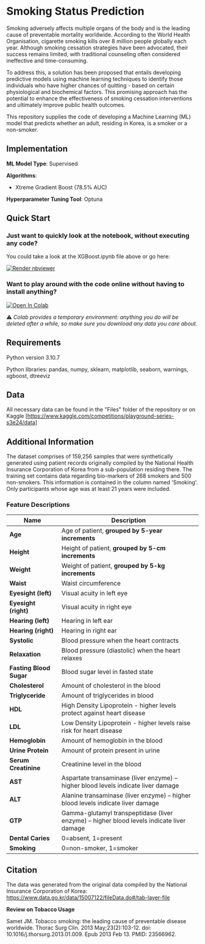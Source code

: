 # Smoking Status Prediction

Smoking adversely affects multiple organs of the body and is the leading cause of preventable mortality worldwide. According to the World Health Organisation, cigarette smoking kills over 8 million people globally each year. Although smoking cessation strategies have been advocated, their success remains limited, with traditional counseling often considered ineffective and time-consuming.

To address this, a solution has been proposed that entails developing predictive models using machine learning techniques to identify those individuals who have higher chances of quitting - based on certain physiological and biochemical factors. This promising approach has the potential to enhance the effectiveness of smoking cessation interventions and ultimately improve public health outcomes.

This repository supplies the code of developing a Machine Learning (ML) model that predicts whether an adult, residing in Korea, is a smoker or a non-smoker.  

## Implementation

**ML Model Type**: Supervised

**Algorithms**:

-	Xtreme Gradient Boost (78.5% AUC)

**Hyperparameter Tuning Tool**: Optuna 

## Quick Start

### Just want to quickly look at the notebook, without executing any code?

You could take a look at the XGBoost.ipynb file above or go here: 

<a href="https://nbviewer.jupyter.org/github/skypatchw/Smoking-Status/blob/main/XGBoost.ipynb"><img src="https://raw.githubusercontent.com/jupyter/design/master/logos/Badges/nbviewer_badge.svg" alt="Render nbviewer" /></a>

### Want to play around with the code online without having to install anything?

<a href="https://colab.research.google.com/github/skypatchw/Smoking-Cessation.git" target="_parent"><img src="https://colab.research.google.com/assets/colab-badge.svg" alt="Open In Colab"/></a>

⚠ _Colab provides a temporary environment: anything you do will be deleted after a while, so make sure you download any data you care about._

## Requirements

Python version 3.10.7

Python libraries: pandas, numpy, sklearn, matplotlib, seaborn, warnings, xgboost, dtreeviz 

## Data

All necessary data can be found in the "Files" folder of the repository or on Kaggle [https://www.kaggle.com/competitions/playground-series-s3e24/data]

## Additional Information

The dataset comprises of 159,256 samples that were synthetically generated using patient records originally compiled by the National Health Insurance Corporation of Korea from a sub-population residing there. 
The training set contains data regarding bio-markers of 268 smokers and 500 non-smokers. This information is contained in the column named 'Smoking'. Only participants whose age was at least 21 years were included.

### Feature Descriptions

| Name | Description |
| ---- | ----------- |
| **Age** | Age of patient, **grouped by 5-year increments** |
| **Height** | Height of patient, **grouped by 5-cm increments** |
| **Weight** | Weight of patient, **grouped by 5-kg increments** |
| **Waist** | Waist circumference |
| **Eyesight (left)** | Visual acuity in left eye |
| **Eyesight (right)** | Visual acuity in right eye |
| **Hearing (left)** | Hearing in left ear |
| **Hearing (right)** | Hearing in right ear |
| **Systolic** | Blood pressure when the heart contracts |
| **Relaxation** | Blood pressure (diastolic) when the heart relaxes |
| **Fasting Blood Sugar** | Blood sugar level in fasted state |
| **Cholesterol** | Amount of cholesterol in the blood|
| **Triglyceride** | Amount of triglycerides in blood |
| **HDL** | High Density Lipoprotein - higher levels protect against heart disease |
| **LDL** | Low Density Lipoprotein - higher levels raise risk for heart disease |
| **Hemoglobin** | Amount of hemoglobin in the blood |
| **Urine Protein** | Amount of protein present in urine |
| **Serum Creatinine** | Creatinine level in the blood |
| **AST** | Aspartate transaminase (liver enzyme) – higher blood levels indicate liver damage |
| **ALT** | Alanine transaminase (liver enzyme) – higher blood levels indicate liver damage |
| **GTP** | Gamma-glutamyl transpeptidase (liver enzyme) – higher blood levels indicate liver damage |
| **Dental Caries** | 0=absent, 1=present |
| **Smoking** | 0=non-smoker, 1=smoker |


## Citation

The data was generated from the original data compiled by the National Insurance Corporation of Korea: https://www.data.go.kr/data/15007122/fileData.do#/tab-layer-file

**Review on Tobacco Usage**

Samet JM. Tobacco smoking: the leading cause of preventable disease worldwide. Thorac Surg Clin. 2013 May;23(2):103-12. doi: 10.1016/j.thorsurg.2013.01.009. Epub 2013 Feb 13. PMID: 23566962.
